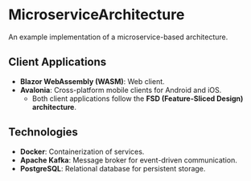 # MicroserviceArchitecture
An example implementation of a microservice-based architecture.

## Client Applications
- **Blazor WebAssembly (WASM)**: Web client.  
- **Avalonia**: Cross-platform mobile clients for Android and iOS.  
  - Both client applications follow the **FSD (Feature-Sliced Design) architecture**.

## Technologies
- **Docker**: Containerization of services.  
- **Apache Kafka**: Message broker for event-driven communication.  
- **PostgreSQL**: Relational database for persistent storage.